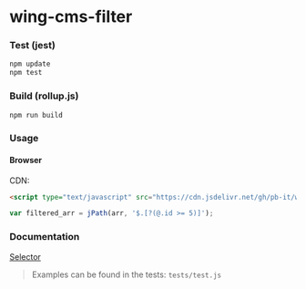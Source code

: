 # wing-cms-filter


### Test (jest)

```bash
npm update
npm test
```


### Build (rollup.js)

```bash
npm run build
```


### Usage

#### Browser

CDN:
```html
<script type="text/javascript" src="https://cdn.jsdelivr.net/gh/pb-it/wing-cms-filter@0.1.3-alpha/dist/jpath.min.js"></script>
```

```javascript
var filtered_arr = jPath(arr, '$.[?(@.id >= 5)]');
```


### Documentation

[Selector](./docs/selector.md)

> Examples can be found in the tests: `tests/test.js`